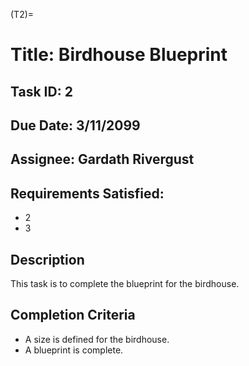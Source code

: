 (T2)=

# Title: Birdhouse Blueprint

## Task ID: 2

## Due Date: 3/11/2099

## Assignee: Gardath Rivergust

## Requirements Satisfied:

-   2
-   3

## Description

This task is to complete the blueprint for the birdhouse.

## Completion Criteria

-   A size is defined for the birdhouse.
-   A blueprint is complete.

